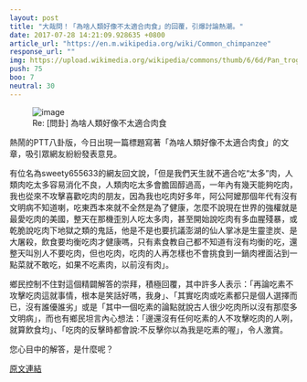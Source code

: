 ```yaml
---
layout: post
title: "大哉問！「為啥人類好像不太適合肉食」的回覆，引爆討論熱潮。"
date: 2017-07-28 14:21:09.928635 +0800
article_url: "https://en.m.wikipedia.org/wiki/Common_chimpanzee"
response_url: ""
img: https://upload.wikimedia.org/wikipedia/commons/thumb/6/6d/Pan_troglodytes_%28male%29.jpg/1200px-Pan_troglodytes_%28male%29.jpg
push: 75
boo: 7
neutral: 30
---
```


<figure>
<img src="https://upload.wikimedia.org/wikipedia/commons/thumb/6/6d/Pan_troglodytes_%28male%29.jpg/1200px-Pan_troglodytes_%28male%29.jpg" alt="image">
<figcaption>
Re: [問卦] 為啥人類好像不太適合肉食
</figcaption>
</figure>



熱鬧的PTT八卦版，今日出現一篇標題寫著「為啥人類好像不太適合肉食」的文章，吸引眾網友紛紛發表意見。

有位名為sweety655633的網友回文說，「但是我們天生就不適合吃“太多”肉，人類肉吃太多容易消化不良，人類肉吃太多會膽固醇過高，一年內有幾天能夠吃肉，我也從來不攻擊喜歡吃肉的朋友，因為我也吃肉好多年，阿公阿嬤那個年代有沒有文明病不知道喇，吃東西本來就不全然是為了健康，怎麼不說現在世界的強權就是最愛吃肉的美國，整天在那機歪別人吃太多肉，甚至開始說吃肉有多血腥殘暴，或乾脆說吃肉下地獄之類的鬼話，他是不是也要抗議澎湖的仙人掌冰是生靈塗炭、是大屠殺，飲食要均衡吃肉才健康嗎，只有素食教自己都不知道有沒有均衡的吃，還整天叫別人不要吃肉，但也吃肉，吃肉的人再怎樣也不會挑食到一鍋肉裡面沾到一點菜就不敢吃，如果不吃素肉，以前沒有肉」。

鄉民控制不住對這個精闢解答的崇拜，積極回覆，其中許多人表示：「再論吃素不攻擊吃肉這就事情，根本是笑話好嗎，我身」、「其實吃肉或吃素都只是個人選擇而已，沒有誰優誰劣」或是「其中一個吃素的論點就說古人很少吃肉所以沒有那麼多文明病」，而也有鄉民坦言內心想法：「邊還沒有任何吃素的人不攻擊吃肉的人咧，就算飲食均」、「吃肉的反擊時都會說:不反擊你以為我是吃素的喔」，令人激賞。

您心目中的解答，是什麼呢？

<a href = "https://www.ptt.cc/bbs/Gossiping/M.1501196577.A.620.html">原文連結</a>

